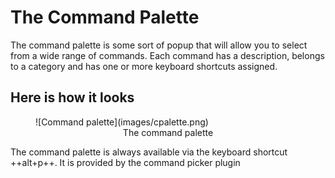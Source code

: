 # The Command Palette

The command palette is some sort of popup that will allow you to select from a wide range of commands. 
Each command has a description, belongs to a category and has one or more keyboard shortcuts assigned.

## Here is how it looks
<figure markdown="span">
  ![Command palette](images/cpalette.png)
  <figcaption><center>The command palette</center></figcaption>
</figure>

The command palette is always available via the keyboard shortcut ++alt+p++. It is provided by the 
command picker plugin 

